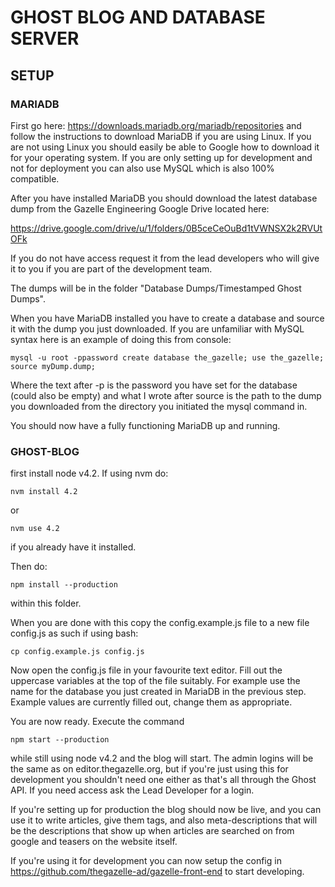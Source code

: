 # GHOST BLOG AND DATABASE SERVER

## SETUP
### MARIADB
First go here: https://downloads.mariadb.org/mariadb/repositories and follow the instructions to download MariaDB if you are using Linux. If you are not using Linux you should easily be able to Google how to download it for your operating system. If you are only setting up for development and not for deployment you can also use MySQL which is also 100% compatible.

After you have installed MariaDB you should download the latest database dump from the Gazelle Engineering Google Drive located here:

https://drive.google.com/drive/u/1/folders/0B5ceCeOuBd1tVWNSX2k2RVUtOFk

If you do not have access request it from the lead developers who will give it to you if you are part of the development team.

The dumps will be in the folder "Database Dumps/Timestamped Ghost Dumps".

When you have MariaDB installed you have to create a database and source it with the dump you just downloaded. If you are unfamiliar with MySQL syntax here is an example of doing this from console:

`
mysql -u root -ppassword
create database the_gazelle;
use the_gazelle;
source myDump.dump;
`

Where the text after -p is the password you have set for the database (could also be empty) and what I wrote after source is the path to the dump you downloaded from the directory you initiated the mysql command in.

You should now have a fully functioning MariaDB up and running.

### GHOST-BLOG
first install node v4.2. If using nvm do:

`nvm install 4.2`

or

`nvm use 4.2`

if you already have it installed.

Then do:

`npm install --production`

within this folder.

When you are done with this copy the config.example.js file to a new file config.js as such if using bash:

`cp config.example.js config.js`

Now open the config.js file in your favourite text editor. Fill out the uppercase variables at the top of the file suitably. For example use the name for the database you just created in MariaDB in the previous step. Example values are currently filled out, change them as appropriate.

You are now ready. Execute the command

`npm start --production`

while still using node v4.2 and the blog will start. The admin logins will be the same as on editor.thegazelle.org, but if you're just using this for development you shouldn't need one either as that's all through the Ghost API. If you need access ask the Lead Developer for a login.

If you're setting up for production the blog should now be live, and you can use it to write articles, give them tags, and also meta-descriptions that will be the descriptions that show up when articles are searched on from google and teasers on the website itself.

If you're using it for development you can now setup the config in https://github.com/thegazelle-ad/gazelle-front-end to start developing.
